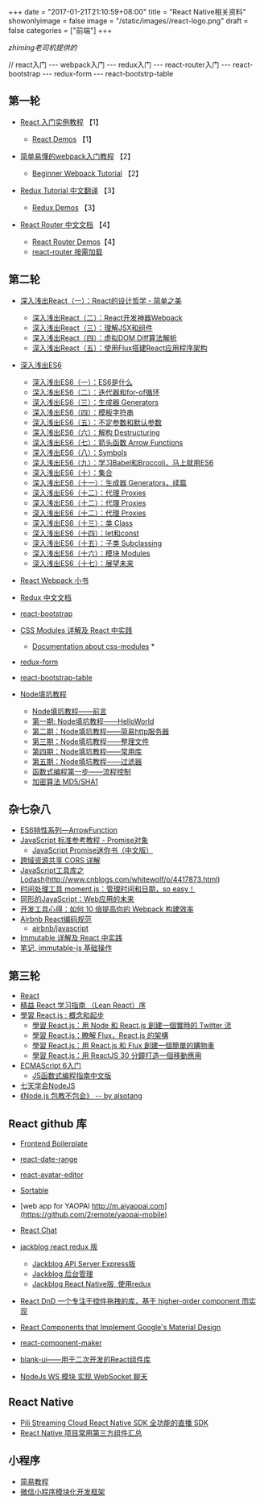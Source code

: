 +++
date = "2017-01-21T21:10:59+08:00"
title = "React Native相关资料"
showonlyimage = false
image = "/static/images//react-logo.png"
draft = false
categories = ["前端"]
+++

*zhiming老司机提供的*


// react入门  ---  webpack入门  ---  redux入门  ---  react-router入门  ---  react-bootstrap  ---  redux-form  ---  react-bootstrp-table



## 第一轮
- [React 入门实例教程](http://www.ruanyifeng.com/blog/2015/03/react.html) 【1】
    - [React Demos](https://github.com/ruanyf/react-demos) 【1】

- [简单易懂的webpack入门教程](https://github.com/94dreamer/webpack) 【2】
    - [Beginner Webpack Tutorial](https://github.com/AriaFallah/WebpackTutorial) 【2】

- [Redux Tutorial 中文翻译](https://github.com/react-guide/redux-tutorial-cn) 【3】
    - [Redux Demos](https://github.com/reactjs/redux/tree/master/examples) 【3】

- [React Router 中文文档](http://react-guide.github.io/react-router-cn/) 【4】
    - [React Router Demos](https://github.com/reactjs/react-router/tree/master/examples)【4】
    - [react-router 按需加载](https://segmentfault.com/a/1190000007141049)



## 第二轮
- [深入浅出React（一）：React的设计哲学 - 简单之美](http://www.infoq.com/cn/articles/react-art-of-simplity/)
    - [深入浅出React（二）：React开发神器Webpack](http://www.infoq.com/cn/articles/react-and-webpack)
    - [深入浅出React（三）：理解JSX和组件](http://www.infoq.com/cn/articles/react-jsx-and-component)
    - [深入浅出React（四）：虚拟DOM Diff算法解析](http://www.infoq.com/cn/articles/react-dom-diff)
    - [深入浅出React（五）：使用Flux搭建React应用程序架构](http://www.infoq.com/cn/articles/react-flux)

- [深入浅出ES6](http://www.infoq.com/cn/minibooks/ES6-in-Depth)
    - [深入浅出ES6（一）：ES6是什么](http://www.infoq.com/cn/articles/es6-in-depth-an-introduction)
    - [深入浅出ES6（二）：迭代器和for-of循环](http://www.infoq.com/cn/articles/es6-in-depth-iterators-and-the-for-of-loop)
    - [深入浅出ES6（三）：生成器 Generators](http://www.infoq.com/cn/articles/es6-in-depth-generators)
    - [深入浅出ES6（四）：模板字符串](http://www.infoq.com/cn/articles/es6-in-depth-template-string)
    - [深入浅出ES6（五）：不定参数和默认参数](http://www.infoq.com/cn/articles/es6-in-depth-rest-parameters-and-defaults)
    - [深入浅出ES6（六）：解构 Destructuring](http://www.infoq.com/cn/articles/es6-in-depth-destructuring)
    - [深入浅出ES6（七）：箭头函数 Arrow Functions](http://www.infoq.com/cn/articles/es6-in-depth-arrow-functions)
    - [深入浅出ES6（八）：Symbols](http://www.infoq.com/cn/articles/es6-in-depth-symbols)
    - [深入浅出ES6（九）：学习Babel和Broccoli，马上就用ES6](http://www.infoq.com/cn/articles/es6-in-depth-babel-and-broccoli)
    - [深入浅出ES6（十）：集合](http://www.infoq.com/cn/articles/es6-in-depth-collections)
    - [深入浅出ES6（十一）：生成器 Generators，续篇](http://www.infoq.com/cn/articles/es6-in-depth-generators-continued)
    - [深入浅出ES6（十二）：代理 Proxies](http://www.infoq.com/cn/articles/es6-in-depth-proxies-and-reflect)
    - [深入浅出ES6（十二）：代理 Proxies](http://www.infoq.com/cn/articles/es6-in-depth-proxies-and-reflect)
    - [深入浅出ES6（十二）：代理 Proxies](http://www.infoq.com/cn/articles/es6-in-depth-proxies-and-reflect)
    - [深入浅出ES6（十三）：类 Class](http://www.infoq.com/cn/articles/es6-in-depth-classes)
    - [深入浅出ES6（十四）：let和const](http://www.infoq.com/cn/articles/es6-in-depth-let-and-const)
    - [深入浅出ES6（十五）：子类 Subclassing](http://www.infoq.com/cn/articles/es6-in-depth-subclassing)
    - [深入浅出ES6（十六）：模块 Modules](http://www.infoq.com/cn/articles/es6-in-depth-modules)
    - [深入浅出ES6（十七）：展望未来](http://www.infoq.com/cn/articles/es6-in-depth-the-future)

- [React Webpack 小书](https://fakefish.github.io/react-webpack-cookbook/index.html)

- [Redux 中文文档](http://cn.redux.js.org/)

- [react-bootstrap](https://react-bootstrap.github.io/)
- [CSS Modules 详解及 React 中实践](http://www.tuicool.com/articles/nYjyEzZ)
    - [Documentation about css-modules](https://github.com/css-modules/css-modules) *

- [redux-form](http://redux-form.com/6.2.0/examples/submitValidation/)

- [react-bootstrap-table](http://allenfang.github.io/react-bootstrap-table/example.html)

- [Node填坑教程](http://www.cnblogs.com/heron/)
    - [Node填坑教程——前言](http://www.cnblogs.com/heron/p/4089909.html)
    - [第一期: Node填坑教程——HelloWorld](http://www.cnblogs.com/heron/p/4090169.html)
    - [第二期：Node填坑教程——简易http服务器](http://www.cnblogs.com/heron/p/4425336.html)
    - [第三期：Node填坑教程——整理文件](http://www.cnblogs.com/heron/p/4429336.html)
    - [第四期：Node填坑教程——常用库](http://www.cnblogs.com/heron/p/4432862.html)
    - [第五期：Node填坑教程——过滤器](http://www.cnblogs.com/heron/p/4487166.html)
    - [函数式编程第一步——流程控制](http://www.cnblogs.com/heron/p/3762692.html)
    - [加密算法 MD5/SHA1](http://www.cnblogs.com/heron/p/3514091.html)



## 杂七杂八
- [ES6特性系列—ArrowFunction](http://www.tuicool.com/articles/ni2QVf7)
- [JavaScript 标准参考教程 - Promise对象](http://javascript.ruanyifeng.com/advanced/promise.html)
    - [JavaScript Promise迷你书（中文版）](http://liubin.org/promises-book/)
- [跨域资源共享 CORS 详解](http://www.ruanyifeng.com/blog/2016/04/cors.html)
- [JavaScript工具库之Lodash](http://www.tuicool.com/articles/Q7FrErN)(http://www.cnblogs.com/whitewolf/p/4417873.html)
- [时间处理工具 moment.js：管理时间和日期，so easy！](http://www.tuicool.com/articles/J7na2mj)
- [同形的JavaScript：Web应用的未来](http://developer.51cto.com/art/201311/419268.htm)
- [开发工具心得：如何 10 倍提高你的 Webpack 构建效率](https://segmentfault.com/a/1190000005770042)
- [Airbnb React编码规范](http://zhuanlan.zhihu.com/p/20616464)
    - [airbnb/javascript](https://github.com/airbnb/javascript)
- [Immutable 详解及 React 中实践](http://www.w3ctech.com/topic/1595)
- [笔记, immutable-js 基础操作](https://segmentfault.com/a/1190000002909224)



## 第三轮
- [React](http://reactjs.cn/react/index.html)
- [精益 React 学习指南 （Lean React）序](https://segmentfault.com/a/1190000005136764)
- [學習 React.js : 概念和起步](http://my.oschina.net/ilivebox/blog/401612)
    - [學習 React.js：用 Node 和 React.js 創建一個實時的 Twitter 流](http://my.oschina.net/ilivebox/blog/402711)
    - [學習 React.js：瞭解 Flux，React.js 的架構](http://my.oschina.net/ilivebox/blog/402813)
    - [學習 React.js：用 React.js 和 Flux 創建一個簡單的購物車](http://my.oschina.net/ilivebox/blog/404049)
    - [學習 React.js：用 ReactJS 30 分鐘打造一個移動應用](http://my.oschina.net/ilivebox/blog/404966)
- [ECMAScript 6入门](http://es6.ruanyifeng.com/)
    - [JS函数式编程指南中文版](https://github.com/llh911001/mostly-adequate-guide-chinese)
- [七天学会NodeJS](http://nqdeng.github.io/7-days-nodejs/)
- [《Node.js 包教不包会》 -- by alsotang](https://github.com/alsotang/node-lessons)



## React github 库
- [Frontend Boilerplate](https://github.com/tj/frontend-boilerplate)
- [react-date-range](https://github.com/Adphorus/react-date-range)
- [react-avatar-editor](https://github.com/mosch/react-avatar-editor)
- [Sortable](https://github.com/RubaXa/Sortable)
- [web app for YAOPAI http://m.aiyaopai.com](https://github.com/2remote/yaopai-mobile)
- [React Chat](https://github.com/MingYinLv/react-chat)
- [jackblog react redux 版](https://github.com/jackhutu/jackblog-react-redux)
    - [Jackblog API Server Express版](https://github.com/jackhutu/jackblog-api-express)
    - [Jackblog 后台管理](https://github.com/jackhutu/jackblog-admin)
    - [Jackblog React Native版, 使用redux](https://github.com/jackhutu/jackblog-react-native-redux)
- [React DnD 一个专注于控件拖拽的库，基于 higher-order component 而实现](https://github.com/gaearon/react-dnd)
- [React Components that Implement Google's Material Design](https://github.com/callemall/material-ui)



- [react-component-maker](https://github.com/sunOpar/react-component-maker)
- [blank-ui——用于二次开发的React组件库](https://github.com/blankPen/blank-ui)
- [NodeJs WS 模块 实现 WebSocket 聊天](http://blog.csdn.net/uniquelike/article/details/52574476)






## React Native
- [Pili Streaming Cloud React Native SDK 全功能的直播 SDK](https://github.com/buhe/react-native-pili)
- [React Native 项目常用第三方组件汇总](http://www.jianshu.com/p/d9cd9a868764)



## 小程序
- [简易教程](https://mp.weixin.qq.com/debug/wxadoc/dev/?t=201715)
- [微信小程序模块化开发框架](https://www.npmjs.com/package/labrador)
